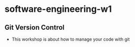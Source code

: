 # software-engineering-w1

## Git Version Control
* This workshop is about how to manage your code with git